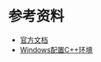 


# 参考资料

- [官方文档](https://code.visualstudio.com/docs)
- [Windows配置C++环境](https://code.visualstudio.com/docs/cpp/config-mingw#_prerequisites)